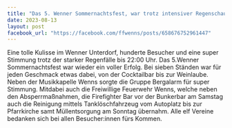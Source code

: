 ```yaml
---
title: "Das 5. Wenner Sommernachtsfest, war trotz intensiver Regenschauer zu Beginn, wieder ein voller Erfolg"
date: 2023-08-13
layout: post
facebook_url: "https://facebook.com/ffwenns/posts/658676752961447"
---
```


Eine tolle Kulisse im Wenner Unterdorf, hunderte Besucher und eine super Stimmung trotz der starker Regenfälle bis 22:00 Uhr. Das 5.Wenner Sommernachtsfest war wieder ein voller Erfolg. Bei sieben Ständen war für jeden Geschmack etwas dabei, von der Cocktailbar bis zur Weinlaube. Neben der Musikkapelle Wenns sorgte die Gruppe Bergalarm für super Stimmung. Mitdabei auch die Freiwillige Feuerwehr Wenns, welche neben den Absperrmaßnahmen, die Firefighter Bar vor der Bunkerbar am Samstag auch die Reinigung mittels Tanklöschfahrzeug vom Autoplatz bis zur Pfarrkirche samt Müllentsorgung am Sonntag übernahm. Alle elf Vereine bedanken sich bei allen Besucher:innen fürs Kommen.